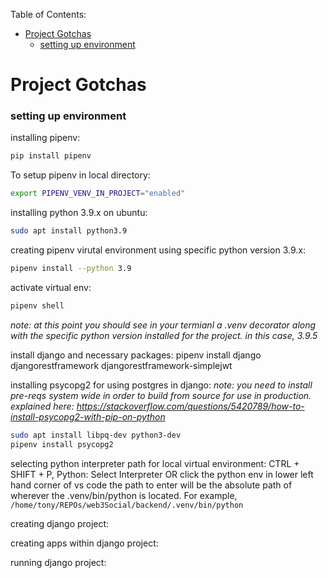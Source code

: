 Table of Contents:

- [Project Gotchas](#project-gotchas)
    - [setting up environment](#setting-up-environment)
# Project Gotchas

### setting up environment

installing pipenv:
```bash
pip install pipenv
```

To setup pipenv in local directory:
```bash
export PIPENV_VENV_IN_PROJECT="enabled"
```

installing python 3.9.x on ubuntu:
```bash
sudo apt install python3.9
```

creating pipenv virutal environment using specific python version 3.9.x:
```bash
pipenv install --python 3.9
```

activate virtual env:
```bash
pipenv shell
```
*note: at this point you should see in your termianl a .venv decorator along with the specific python version installed for the project. in this case, 3.9.5*

install django and necessary packages:
pipenv install django djangorestframework djangorestframework-simplejwt

installing psycopg2 for using postgres in django:
*note: you need to install pre-reqs system wide in order to build from source for use in production. explained here: https://stackoverflow.com/questions/5420789/how-to-install-psycopg2-with-pip-on-python*
```bash
sudo apt install libpq-dev python3-dev
pipenv install psycopg2
```

selecting python interpreter path for local virtual environment:
CTRL + SHIFT + P, Python: Select Interpreter OR click the python env in lower left hand corner of vs code
the path to enter will be the absolute path of wherever the .venv/bin/python is located.
For example, `/home/tony/REPOs/web3Social/backend/.venv/bin/python`

creating django project:

creating apps within django project:

running django project:



